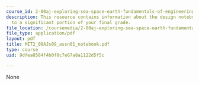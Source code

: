 ```yaml
---
course_id: 2-00aj-exploring-sea-space-earth-fundamentals-of-engineering-design-spring-2009
description: This resource contains information about the design notebook contributes
  to a significant portion of your final grade.
file_location: /coursemedia/2-00aj-exploring-sea-space-earth-fundamentals-of-engineering-design-spring-2009/9dfea8584f4b0f0c7e67a8a1122d5f5c_MIT2_00AJs09_assn01_notebook.pdf
file_type: application/pdf
layout: pdf
title: MIT2_00AJs09_assn01_notebook.pdf
type: course
uid: 9dfea8584f4b0f0c7e67a8a1122d5f5c

---
```

None